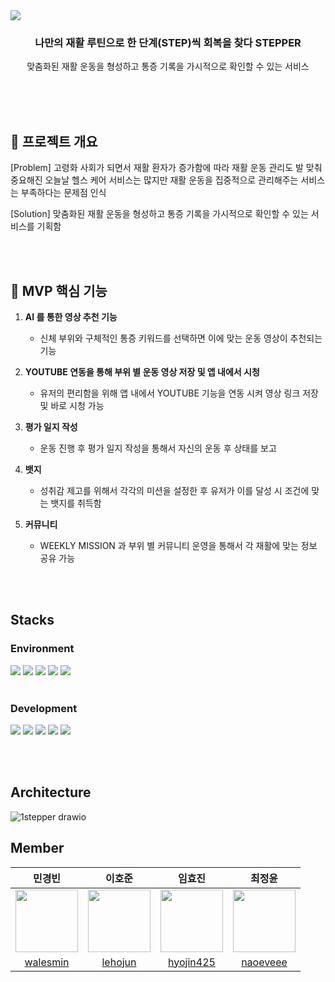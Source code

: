 <img src= "https://github.com/user-attachments/assets/f8b40e19-aa80-4f8c-ad9f-06fb2782f642">
<h3 align="center">나만의 재활 루틴으로 한 단계(STEP)씩 회복을 찾다 STEPPER</h3>
<p align="center">맞춤화된 재활 운동을 형성하고 통증 기록을 가시적으로 확인할 수 있는 서비스</p>

<br/><br/><br/>

<h2>📖 프로젝트 개요</h2> 
<p>[Problem] 고령화 사회가 되면서 재활 환자가 증가함에 따라 재활 운동 관리도 발 맞춰 중요해진 오늘날 헬스 케어 서비스는 많지만 재활 운동을 집중적으로 관리해주는 서비스는 부족하다는 문제점 인식</p>
<p>[Solution] 맞춤화된 재활 운동을 형성하고 통증 기록을 가시적으로 확인할 수 있는 서비스를 기획함 </p>

<br/><br/>
<h2> 🚀 MVP 핵심 기능</h2>

1. **AI 를 통한 영상 추천 기능**
   - 신체 부위와 구체적인 통증 키워드를 선택하면 이에 맞는 운동 영상이 추천되는 기능 
   
2. **YOUTUBE 연동을 통해 부위 별 운동 영상 저장 및 앱 내에서 시청**
   - 유저의 편리함을 위해 앱 내에서 YOUTUBE 기능을 연동 시켜 영상 링크 저장 및 바로 시청 가능

3. **평가 일지 작성**
   - 운동 진행 후 평가 일지 작성을 통해서 자신의 운동 후 상태를 보고
     
4. **뱃지**
   - 성취감 제고를 위해서 각각의 미션을 설정한 후 유저가 이를 달성 시 조건에 맞는 뱃지를 취득함
     
5. **커뮤니티**
   - WEEKLY MISSION 과 부위 별 커뮤니티 운영을 통해서 각 재활에 맞는 정보 공유 가능

<br/><br/>

<h2>Stacks</h2>
<h3>Environment</h3>
<div>
    <img src="https://img.shields.io/badge/github-181717?style=for-the-badge&logo=github&logoColor=white">
    <img src="https://img.shields.io/badge/git-F05032?style=for-the-badge&logo=git&logoColor=white">
    <img src="https://img.shields.io/badge/IntelliJ%20IDEA-000000.svg?style=for-the-badge&logo=intellij-idea&logoColor=white">
    <img src="https://img.shields.io/badge/aws-232F3E?style=for-the-badge&logo=amazonwebservices&logoColor=ffd35b">
    <img src="https://img.shields.io/badge/github%20actions-2088FF?style=for-the-badge&logo=githubactions&logoColor=white">
</div>

<br/>

<h3>Development</h3>
<div>
    <img src="https://img.shields.io/badge/mysql-4479A1.svg?style=for-the-badge&logo=mysql&logoColor=white">
    <img src="https://img.shields.io/badge/java-007396.svg?style=for-the-badge&logo=java&logoColor=white">
    <img src="https://img.shields.io/badge/python-3670A0?style=for-the-badge&logo=python&logoColor=ffdd54">
    <img src="https://img.shields.io/badge/FastAPI-005571?style=for-the-badge&logo=fastapi&logoColor=white">
    <img src="https://img.shields.io/badge/springboot-%236DB33F.svg?style=for-the-badge&logo=springboot&logoColor=white">
</div>

<br/><br/>

<h2>Architecture</h2>
<div>
   
![1stepper drawio](https://github.com/user-attachments/assets/8db013de-b61b-455d-bb05-f9d2e6c6b29a)
</div>



<h2>Member</h2>

|민경빈|이호준|임효진|최정윤|
|:--:|:--:|:--:|:--:|
|<img src="https://avatars.githubusercontent.com/walesmin" width="100" height="100">|<img src="https://avatars.githubusercontent.com/lehojun" width="100" height="100">|<img src="https://avatars.githubusercontent.com/hyojin425" width="100" height="100">|<img src="https://avatars.githubusercontent.com/naoeveee" width="100" height="100">|
|[walesmin](https://github.com/walesmin)|[lehojun](https://github.com/lehojun)|[hyojin425](https://github.com/hyojin425)|[naoeveee](https://github.com/naoeveee)|



     

